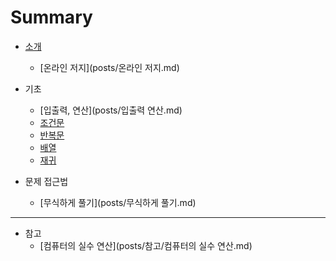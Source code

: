 # Summary

* [소개](posts/소개.md)
  * [온라인 저지](posts/온라인 저지.md)
* 기초
  * [입출력, 연산](posts/입출력 연산.md)
  * [조건문](posts/조건문.md)
  * [반복문](posts/반복문.md)
  * [배열](posts/배열.md)
  * [재귀](posts/재귀.md)

* 문제 접근법
  * [무식하게 풀기](posts/무식하게 풀기.md)


----

* 참고
  * [컴퓨터의 실수 연산](posts/참고/컴퓨터의 실수 연산.md)